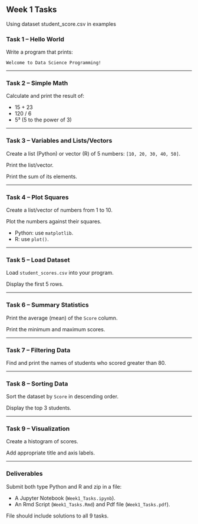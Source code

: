 ## Week 1 Tasks

Using dataset student_score.csv in examples

### Task 1 – Hello World

Write a program that prints:

```
Welcome to Data Science Programming!
```

---

### Task 2 – Simple Math

Calculate and print the result of:

- 15 + 23
- 120 / 6
- 5³ (5 to the power of 3)

---

### Task 3 – Variables and Lists/Vectors

Create a list (Python) or vector (R) of 5 numbers: `[10, 20, 30, 40, 50]`.

Print the list/vector.

Print the sum of its elements.

---

### Task 4 – Plot Squares

Create a list/vector of numbers from 1 to 10.

Plot the numbers against their squares.

- Python: use `matplotlib`.
- R: use `plot()`.

---

### Task 5 – Load Dataset

Load `student_scores.csv` into your program.

Display the first 5 rows.

---

### Task 6 – Summary Statistics

Print the average (mean) of the `Score` column.

Print the minimum and maximum scores.

---

### Task 7 – Filtering Data

Find and print the names of students who scored greater than 80.

---

### Task 8 – Sorting Data

Sort the dataset by `Score` in descending order.

Display the top 3 students.

---

### Task 9 – Visualization

Create a histogram of scores.

Add appropriate title and axis labels.

---


### Deliverables

Submit both type Python and R and zip in a file:

- A Jupyter Notebook (`Week1_Tasks.ipynb`).
- An Rmd Script (`Week1_Tasks.Rmd`) and Pdf file (`Week1_Tasks.pdf`).

File should include solutions to all 9 tasks.
